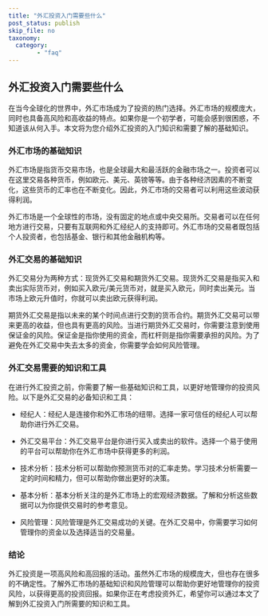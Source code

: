 ```yaml
---
title: "外汇投资入门需要些什么"
post_status: publish
skip_file: no
taxonomy:
  category:
        - "faq"
---
```


## 外汇投资入门需要些什么

在当今全球化的世界中，外汇市场成为了投资的热门选择。外汇市场的规模庞大，同时也具备高风险和高收益的特点。如果你是一个初学者，可能会感到很困惑，不知道该从何入手。本文将为您介绍外汇投资的入门知识和需要了解的基础知识。

### 外汇市场的基础知识

外汇市场是指货币交易市场，也是全球最大和最活跃的金融市场之一。投资者可以在这里交易各种货币，例如欧元、美元、英镑等等。由于各种经济因素的不断变化，这些货币的汇率也在不断变化。因此，外汇市场的交易者可以利用这些波动获得利润。

外汇市场是一个全球性的市场，没有固定的地点或中央交易所。交易者可以在任何地方进行交易，只要有互联网和外汇经纪人的支持即可。外汇市场的交易者既包括个人投资者，也包括基金、银行和其他金融机构等。

### 外汇交易的基础知识

外汇交易分为两种方式：现货外汇交易和期货外汇交易。现货外汇交易是指买入和卖出实际货币对，例如买入欧元/美元货币对，就是买入欧元，同时卖出美元。当市场上欧元升值时，你就可以卖出欧元获得利润。

期货外汇交易是指以未来的某个时间点进行交割的货币合约。期货外汇交易可以带来更高的收益，但也具有更高的风险。当进行期货外汇交易时，你需要注意到使用保证金的风险。保证金是指你使用的资金，而杠杆则是指你需要承担的风险。为了避免在外汇交易中失去太多的资金，你需要学会如何风险管理。

### 外汇交易需要的知识和工具

在进行外汇投资之前，你需要了解一些基础知识和工具，以更好地管理你的投资风险。以下是外汇交易的必备知识和工具：

- 经纪人：经纪人是连接你和外汇市场的纽带。选择一家可信任的经纪人可以帮助你进行外汇交易。

- 外汇交易平台：外汇交易平台是你进行买入或卖出的软件。选择一个易于使用的平台可以帮助你在外汇市场中获得更多的利润。

- 技术分析：技术分析可以帮助你预测货币对的汇率走势。学习技术分析需要一定的时间和精力，但可以帮助你做出更好的决策。

- 基本分析：基本分析关注的是外汇市场上的宏观经济数据。了解和分析这些数据可以为你提供交易时的参考意见。

- 风险管理：风险管理是外汇交易成功的关键。在外汇交易中，你需要学习如何管理你的资金以及选择适当的交易量。

### 结论

外汇投资是一项高风险和高回报的活动。虽然外汇市场的规模庞大，但也存在很多的不确定性。了解外汇市场的基础知识和风险管理可以帮助你更好地管理你的投资风险，以获得更高的投资回报。如果你正在考虑投资外汇，希望你可以通过本文了解到外汇投资入门所需要的知识和工具。
